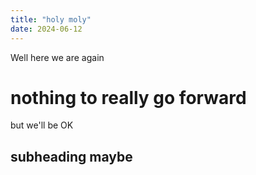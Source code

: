 ```yaml
---
title: "holy moly"
date: 2024-06-12
---
```

Well here we are again
# nothing to really go forward
but we'll be OK
## subheading maybe
